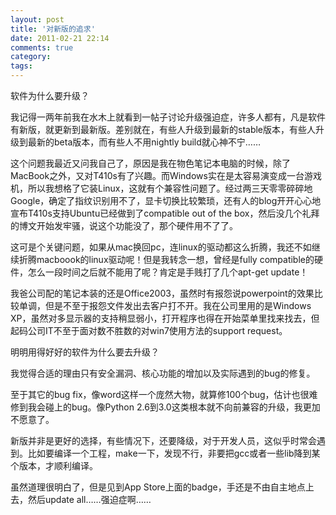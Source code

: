 ```yaml
---
layout: post
title: '对新版的追求'
date: 2011-02-21 22:14
comments: true
category: 
tags:
---
```

    

软件为什么要升级？

我记得一两年前我在水木上就看到一帖子讨论升级强迫症，许多人都有，凡是软件有新版，就更新到最新版。差别就在，有些人升级到最新的stable版本，有些人升级到最新的beta版本，而有些人不用nightly build就心神不宁……

这个问题我最近又问我自己了，原因是我在物色笔记本电脑的时候，除了MacBook之外，又对T410s有了兴趣。而Windows实在是太容易演变成一台游戏机，所以我想格了它装Linux，这就有个兼容性问题了。经过两三天零零碎碎地Google，确定了指纹识别用不了，显卡切换比较繁琐，还有人的blog开开心心地宣布T410s支持Ubuntu已经做到了compatible out of the box，然后没几个礼拜的博文开始发牢骚，说这个功能没了，那个硬件用不了了。

这可是个关键问题，如果从mac换回pc，连linux的驱动都这么折腾，我还不如继续折腾macboook的linux驱动呢！但是我转念一想，曾经是fully compatible的硬件，怎么一段时间之后就不能用了呢？肯定是手贱打了几个apt-get update！

我爸公司配的笔记本装的还是Office2003，虽然时有报怨说powerpoint的效果比较单调，但是不至于报怨文件发出去客户打不开。我在公司里用的是Windows XP，虽然对多显示器的支持稍显弱小，打开程序也得在开始菜单里找来找去，但起码公司IT不至于面对数不胜数的对win7使用方法的support request。

明明用得好好的软件为什么要去升级？

我觉得合适的理由只有安全漏洞、核心功能的增加以及实际遇到的bug的修复。

至于其它的bug fix，像word这样一个庞然大物，就算修100个bug，估计也很难修到我会碰上的bug。像Python 2.6到3.0这类根本就不向前兼容的升级，我更加不愿意了。

新版并非是更好的选择，有些情况下，还要降级，对于开发人员，这似乎时常会遇到。比如要编译一个工程，make一下，发现不行，非要把gcc或者一些lib降到某个版本，才顺利编译。

虽然道理很明白了，但是见到App Store上面的badge，手还是不由自主地点上去，然后update all……强迫症啊……
